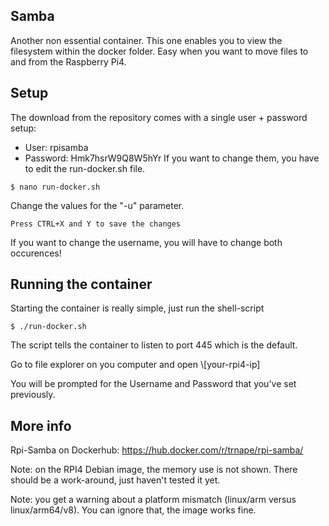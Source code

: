 ## Samba

Another non essential container. This one enables you to view the filesystem within the docker folder. Easy when you want to move files to and from the Raspberry Pi4.

## Setup
The download from the repository comes with a single user + password setup:
- User:  rpisamba
- Password: Hmk7hsrW9Q8W5hYr
If you want to change them, you have to edit the run-docker.sh file.
```
$ nano run-docker.sh
```
Change the values for the "-u" parameter.
```
Press CTRL+X and Y to save the changes
```
If you want to change the username, you will have to change both occurences!

## Running the container
Starting the container is really simple, just run the shell-script

```
$ ./run-docker.sh
```
The script tells the container to listen to port 445 which is the default. 

Go to file explorer on you computer and open \\[your-rpi4-ip]

You will be prompted for the Username and Password that you've set previously.


## More info

Rpi-Samba on Dockerhub: https://hub.docker.com/r/trnape/rpi-samba/

Note: on the RPI4 Debian image, the memory use is not shown. There should be a work-around, just haven't tested it yet.

Note: you get a warning about a platform mismatch (linux/arm versus linux/arm64/v8). You can ignore that, the image works fine.
